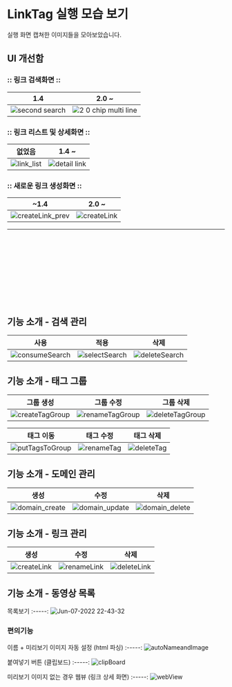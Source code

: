 # LinkTag 실행 모습 보기
실행 화면 캡쳐한 이미지들을 모아보았습니다.
    
## UI 개선함
### :: 링크 검색화면 ::
1.4 | 2.0 ~
:-----:|:-----:
![second search](https://user-images.githubusercontent.com/60867063/169701904-4f3b52a0-aedc-44be-8b57-c4103137778b.gif) |   ![2 0  chip multi line](https://user-images.githubusercontent.com/60867063/172381251-4dfe4014-97de-4a30-a282-188263b66b84.gif)

### :: 링크 리스트 및 상세화면 ::
없었음 | 1.4 ~
:-----:|:-----:
![link_list](https://user-images.githubusercontent.com/60867063/169702950-28c298ea-2f17-4ad8-a812-e2420bb7f5ab.jpg)  | ![detail link](https://user-images.githubusercontent.com/60867063/169702243-7838e1a7-7321-4e06-a6e2-cd9552b8d65a.gif)

### :: 새로운 링크 생성화면 ::
~1.4 | 2.0 ~
:-----:|:-----:
![createLink_prev](https://user-images.githubusercontent.com/60867063/172390421-98461953-93d7-4064-8107-a83f87d09a3e.gif)   |   ![createLink](https://user-images.githubusercontent.com/60867063/172390464-161bc178-3656-4aea-a19f-1ac1fa912e85.gif)





-------
<br><br><br><br><br><br><br><br><br>


## 기능 소개 - 검색 관리
사용 | 적용 | 삭제
:-----:|:-----:|:-----:
![consumeSearch](https://user-images.githubusercontent.com/60867063/172382714-6aefe836-cb68-4e11-af22-1e166b8f4ca4.gif) |   ![selectSearch](https://user-images.githubusercontent.com/60867063/172382805-1d9fec01-49b0-44a7-867f-01e42d1ccc87.gif)  |   ![deleteSearch](https://user-images.githubusercontent.com/60867063/172382865-c8208941-8926-4a91-ba84-971f6f1fe781.gif)

## 기능 소개 - 태그 그룹
그룹 생성 | 그룹 수정 | 그룹 삭제
:-----:|:-----:|:-----:
![createTagGroup](https://user-images.githubusercontent.com/60867063/172385980-e512c7dd-bf60-4f8f-bbdc-ddd337fd28dc.gif)    |   ![renameTagGroup](https://user-images.githubusercontent.com/60867063/172386025-25d4fe57-6398-490d-ae3e-c632a8dbbe42.gif)    |   ![deleteTagGroup](https://user-images.githubusercontent.com/60867063/172386166-a23302d8-bdd3-4d92-b5cf-92e0772259b1.gif)

태그 이동 | 태그 수정 | 태그 삭제 
:-----:|:-----:|:-----:
![putTagsToGroup](https://user-images.githubusercontent.com/60867063/172386625-4328f514-e3dc-4fd2-9d99-ad123d537cd2.gif)    |   ![renameTag](https://user-images.githubusercontent.com/60867063/172386931-c3c949b0-f14f-4c85-9f8e-1b80303734db.gif) |   ![deleteTag](https://user-images.githubusercontent.com/60867063/172387059-4b61a6ea-8d3c-4114-9843-66dd24d6982d.gif)



    
## 기능 소개 - 도메인 관리
생성 | 수정 | 삭제
:-----:|:-----:|:-----:
![domain_create](https://user-images.githubusercontent.com/60867063/166867190-37ea4d82-f543-4b19-966f-a6b732628ff0.gif)  | ![domain_update](https://user-images.githubusercontent.com/60867063/166874717-2ca283a6-8c32-4c6a-9cf0-514655c390fa.gif)  | ![domain_delete](https://user-images.githubusercontent.com/60867063/166874941-89849cf8-bd79-44fd-a713-46853ebe2fa7.gif)
    
## 기능 소개 - 링크 관리
생성 | 수정 | 삭제
:-----:|:-----:|:-----:
![createLink](https://user-images.githubusercontent.com/60867063/172390464-161bc178-3656-4aea-a19f-1ac1fa912e85.gif)  |   ![renameLink](https://user-images.githubusercontent.com/60867063/172388770-575e8938-ffd3-45bc-9c39-a4a0a9719ca3.gif)    |   ![deleteLink](https://user-images.githubusercontent.com/60867063/172388955-27dcc148-6f8f-404f-b5ba-330325f3d135.gif)

## 기능 소개 - 동영상 목록
목록보기
:-----:
![Jun-07-2022 22-43-32](https://user-images.githubusercontent.com/60867063/172395591-eef1a98b-3f58-4dc3-a014-54f73ee49261.gif)





### 편의기능
이름 + 미리보기 이미지 자동 설정 (html 파싱) 
:-----:
![autoNameandImage](https://user-images.githubusercontent.com/60867063/172389659-eb021688-1a53-4b7a-989b-07338df17cc4.gif)   

붙여넣기 버튼 (클립보드)
:-----:
![clipBoard](https://user-images.githubusercontent.com/60867063/172389841-235aba77-8c31-43c8-8f34-e2e3f414268a.gif)

미리보기 이미지 없는 경우 웹뷰 (링크 상세 화면)
:-----:
![webView](https://user-images.githubusercontent.com/60867063/172393430-08c34cd2-24b8-413a-a57c-78da64fbe49d.gif)





